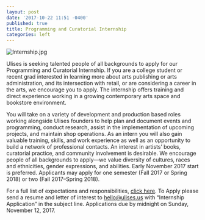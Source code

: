 ```yaml
---
layout: post
date: '2017-10-22 11:51 -0400'
published: true
title: Programming and Curatorial Internship
categories: left
---
```

![Internship.jpg]({{site.baseurl}}/assets/img/Internship.jpg)

Ulises is seeking talented people of all backgrounds to apply for our Programming and Curatorial Internship. If you are a college student or recent grad interested in learning more about arts publishing or arts administration, and its intersection with retail, or are considering a career in the arts, we encourage you to apply. The internship offers training and direct experience working in a growing contemporary arts space and bookstore environment. 

You will take on a variety of development and production based roles working alongside Ulises founders to help plan and document events and programming, conduct research, assist in the implementation of upcoming projects, and maintain shop operations. As an intern you will also gain valuable training, skills, and work experience as well as an opportunity to build a network of professional contacts. An interest in artists’ books, curatorial practice, and community involvement is desirable. We encourage people of all backgrounds to apply—we value diversity of cultures, races and ethnicities, gender expressions, and abilities. Early November 2017 start is preferred. Applicants may apply for one semester (Fall 2017 or Spring 2018) or two (Fall 2017–Spring 2018). 

For a full list of expectations and responsibilities, [click here](https://drive.google.com/open?id=0By5QSqc6j12ObTNFeTBpUzJJVTQ).
To Apply please send a resume and letter of interest to hello@ulises.us with “Internship Application” in the subject line. Applications due by midnight on Sunday, November 12, 2017.
